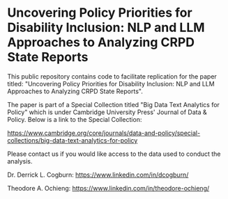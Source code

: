 # Uncovering Policy Priorities for Disability Inclusion: NLP and LLM Approaches to Analyzing CRPD State Reports
This public repository contains code to facilitate replication for the paper titled: "Uncovering Policy Priorities for Disability Inclusion: NLP and LLM Approaches to Analyzing CRPD State Reports".

The paper is part of a Special Collection titled "Big Data Text Analytics for Policy" which is under Cambridge University Press' Journal of Data & Policy. Below is a link to the Special Collection:

https://www.cambridge.org/core/journals/data-and-policy/special-collections/big-data-text-analytics-for-policy

Please contact us if you would like access to the data used to conduct the analysis.

Dr. Derrick L. Cogburn: https://www.linkedin.com/in/dcogburn/

Theodore A. Ochieng: https://www.linkedin.com/in/theodore-ochieng/
